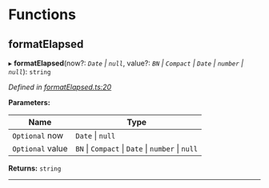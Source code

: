 

# Functions

<a id="formatelapsed"></a>

##  formatElapsed

▸ **formatElapsed**(now?: *`Date` \| `null`*, value?: *`BN` \| `Compact` \| `Date` \| `number` \| `null`*): `string`

*Defined in [formatElapsed.ts:20](https://github.com/polkadot-js/ui/blob/3ce8b5b/packages/ui-util/src/formatElapsed.ts#L20)*

**Parameters:**

| Name | Type |
| ------ | ------ |
| `Optional` now | `Date` \| `null` |
| `Optional` value | `BN` \| `Compact` \| `Date` \| `number` \| `null` |

**Returns:** `string`

___

